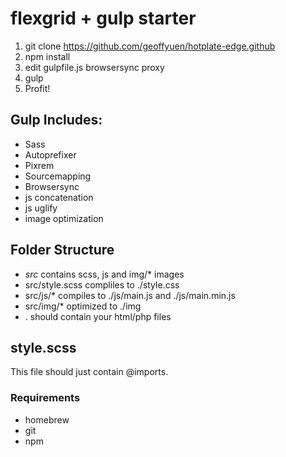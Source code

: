 # flexgrid + gulp starter

1. git clone https://github.com/geoffyuen/hotplate-edge.github
2. npm install
3. edit gulpfile.js browsersync proxy
4. gulp
5. Profit!

## Gulp Includes:

- Sass
- Autoprefixer
- Pixrem
- Sourcemapping
- Browsersync
- js concatenation
- js uglify
- image optimization

## Folder Structure

- *src* contains scss, js and img/* images
- src/style.scss compliles to ./style.css
- src/js/* compiles to ./js/main.js and ./js/main.min.js
- src/img/* optimized to ./img
- . should contain your html/php files

## style.scss

This file should just contain @imports.

### Requirements

- homebrew
- git
- npm